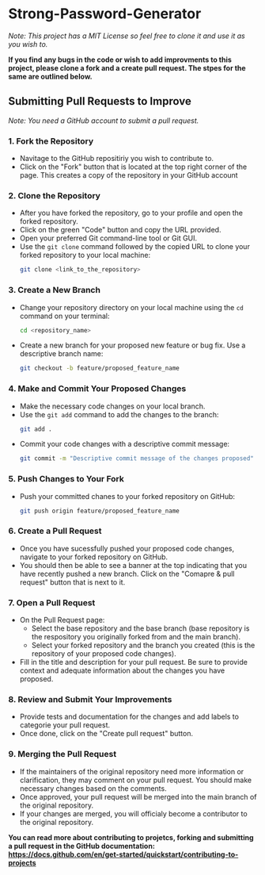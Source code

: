 # Strong-Password-Generator

_Note: This project has a MIT License so feel free to clone it and use it as you wish to._

**If you find any bugs in the code or wish to add improvments to this project, please clone a fork and a create pull request. The stpes for the same are outlined below.**

## Submitting Pull Requests to Improve 
_Note: You need a GitHub account to submit a pull request._

### 1. Fork the Repository
- Navitage to the GitHub repositiriy you wish to contribute to.
- Click on the "Fork" button that is located at the top right corner of the page. This creates a copy of the repository in your GitHub account

### 2. Clone the Repository
- After you have forked the repository, go to your profile and open the forked repository.
- Click on the green "Code" button and copy the URL provided.
- Open your preferred Git command-line tool or Git GUI.
- Use the `git clone` command followed by the copied URL to clone your forked repository to your local machine:
    ```bash
    git clone <link_to_the_repository>
    ```

### 3. Create a New Branch
- Change your repository directory on your local machine using the `cd` command on your terminal:
    ```bash
    cd <repository_name>
    ```
- Create a new branch for your proposed new feature or bug fix. Use a descriptive branch name:
    ```bash
    git checkout -b feature/proposed_feature_name
    ```

### 4. Make and Commit Your Proposed Changes
- Make the necessary code changes on your local branch.
- Use the `git add` command to add the changes to the branch: 
    ```bash
    git add .
    ```
- Commit your code changes with a descriptive commit message:
    ```bash
    git commit -m "Descriptive commit message of the changes proposed"
    ```

### 5. Push Changes to Your Fork
- Push your committed chanes to your forked repository on GitHub:
    ```bash
    git push origin feature/proposed_feature_name
    ```

### 6. Create a Pull Request 
- Once you have sucessfully pushed your proposed code changes, navigate to your forked repository on GitHub.
- You should then be able to see a banner at the top indicating that you have recently pushed a new branch. Click on the "Comapre & pull request" button that is next to it.

### 7. Open a Pull Request
- On the Pull Request page:
    - Select the base repository and the base branch (base repository is the respository you originally forked from and the main branch).
    - Select your forked repository and the branch you created (this is the repository of your proposed code changes).
- Fill in the title and description for your pull request. Be sure to provide context and adequate information about the changes you have proposed.

### 8. Review and Submit Your Improvements
- Provide tests and documentation for the changes and add labels to categorie your pull request.
- Once done, click on the "Create pull request" button.

### 9. Merging the Pull Request
- If the maintainers of the original repository need more information or clarification, they may comment on your pull request. You should make necessary changes based on the comments. 
- Once approved, your pull request will be merged into the main branch of the original repository.
- If your changes are merged, you will officialy become a contributor to the original repository. 


**You can read more about contributing to projetcs, forking and submitting a pull request in the GitHub documentation: https://docs.github.com/en/get-started/quickstart/contributing-to-projects** 
